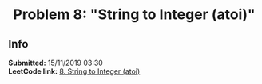 <h1></h1>
<h1 align="center">Problem 8: "String to Integer (atoi)"</h1>

<h2 align="left">Info</h2>
<p align="left">
    <a align="center" > <b>Submitted:</b> 15/11/2019 03:30 </a>
    <br>
    <a align="center" > <b>LeetCode link:</b> <a href="https://leetcode.com/problems/string-to-integer-atoi/" title="Why not check!?"> 8. String to Integer (atoi) </a>
    <br>
    
